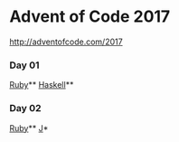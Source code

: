 # Advent of Code 2017

http://adventofcode.com/2017

### Day 01

[Ruby](ruby/01.rb)\**
[Haskell](haskell/01.hs)\*\*

### Day 02

[Ruby](ruby/02.rb)\*\*
[J](j/02.ijs)\*
